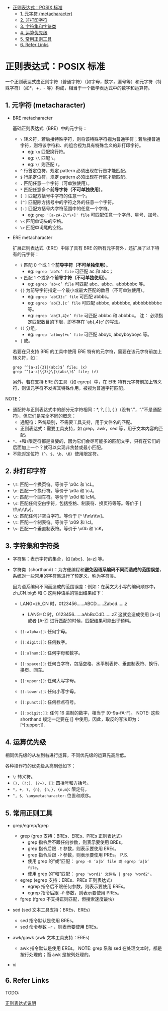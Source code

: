 - [正则表达式：POSIX 标准](#正则表达式posix-标准)
  - [1. 元字符 (metacharacter)](#1-元字符-metacharacter)
  - [2. 非打印字符](#2-非打印字符)
  - [3. 字符集和字符类](#3-字符集和字符类)
  - [4. 运算优先级](#4-运算优先级)
  - [5. 常用正则工具](#5-常用正则工具)
  - [6. Refer Links](#6-refer-links)

# 正则表达式：POSIX 标准

一个正则表达式由正则字符（普通字符）（如字母，数字，逗号等）和元字符（特殊字符）（如*，+，- 等）构成，相当于一个数学表达式中的数字和运算符。

## 1. 元字符 (metacharacter)

- BRE metacharacter

  基础正则表达式（BRE）中的元字符：
  - `\`	转义符，若后接特殊字符，则将该特殊字符视为普通字符；若后接普通字符，则将该字符和、的组合视为具有特殊含义的非打印字符。
    - eg: `\n` 匹配换行符。
    - eg: `\\` 匹配 `\`。
    - eg: `\(` 则匹配 `(`。
  - `^`	行首定位符，规定 pattern 必须出现在行首才能匹配。
  - `$`	行尾定位符，规定 pattern 必须出现在行尾才能匹配。
  - `.`	匹配任意一个字符（可单独使用）。
  - `*`	匹配任意多个**前导字符（不可单独使用）**。
  - `[ ]`	匹配方括号中字符的任意一个。
  - `[^]`	匹配除方括号中的字符之外的任意一个字符。
  - `[-]`	匹配方括号内字符范围中的任意一个字符。
    - eg: `grep '[a-zA-Z\*\+]' file` 可匹配任意一个字母、星号、加号。
  - `\<`	匹配单词头的空格。
  - `\>`	匹配单词尾的空格。

- ERE metacharacter

  扩展正则表达式（ERE）中除了具有 BRE 的所有元字符外，还扩展了以下特有的元字符：
  - `?`	匹配 0 个或 1 个**前导字符（不可单独使用）**。
    - eg: `egrep ‘ab?c’ file` 可匹配 ac 和 abc；
  - `+`	匹配 1 个或多个**前导字符（不可单独使用）**。
    - eg: `egrep ‘ab+c’ file` 可匹配 abc、abbc、abbbbbbc 等。
  - `{}`	为前导字符指定一个最小或最大匹配的数目（不可单独使用）。
    - eg: `egrep ‘ab{3}c’ file` 可匹配 abbbc。
    - eg: `egrep ‘ab{3,}c’ file` 可匹配 abbbc, abbbbbc, abbbbbbbbbc 等。
    - eg: `egrep ‘ab{3,4}c’ file` 可匹配 abbbc 和 abbbbc。
    注： 必须指定匹配数目的下限，即不存在 ‘ab{,4}c’ 的写法。
  - `()`	分组。
    - eg: `egrep ‘a(boy)+c’ file` 可匹配 aboyc, aboyboyboyc 等。
  - `|`	或。

  若要在只支持 BRE 的工具中使用 ERE 特有的元字符，需要在该元字符前加上转义符，如：
  ```
  grep ‘^[a-z]{3}|(abc)$’ file; (x)
  grep ‘^[a-z]\{3\}\|\(abc\)$’ file; (√)
  ```
  另外，若在支持 ERE 的工具（如 egrep）中，在 ERE 特有元字符前加上转义符，则该元字符不发挥其特殊作用，被视为普通字符匹配。

NOTE：
- 通配符与正则表达式中的部分元字符相同：*, ?, [ ], { }（没有“.”，“.”不是通配符)，但它们是完全不同的概念：
  - 通配符：系统级别，不需要工具支持，用于文件名的匹配。
  - 正则表达式：需要工具支持，如 grep，awk，sed 等，用于文本内容的匹配。
- `*`、`+`和`?`限定符都是贪婪的，因为它们会尽可能多的匹配文字，只有在它们的后面加上一个？就可以实现非贪婪或最小匹配。
- 不能对定位符（`^`、`$`、`\b`、`\B`）使用限定符。

## 2. 非打印字符

- `\f`: 匹配一个换页符。等价于 \x0c 和 \cL。
- `\n`: 匹配一个换行符。等价于 \x0a 和 \cJ。
- `\r`: 匹配一个回车符。等价于 \x0d 和 \cM。
- `\s`: 匹配任何空白字符，包括空格、制表符、换页符等等。等价于 [ \f\n\r\t\v]。
- `\S`: 匹配任何非空白字符。等价于 [^ \f\n\r\t\v]。
- `\t`: 匹配一个制表符。等价于 \x09 和 \cI。
- `\v`: 匹配一个垂直制表符。等价于 \x0b 和 \cK。

## 3. 字符集和字符类

- 字符集：表示字符的集合，如 [abc]、[a-z] 等。

- 字符类（shorthand）：为方便编程和**避免因语系编码不同而造成的范围误差**，系统对一些常用的字符集进行了预定义，称为字符类。
	
  因为语系编码不同而造成的范围误差：例如：在英文大小写的编码顺序中，zh_CN.big5 和 C 这两种语系的输出结果如下：
  - LANG=zh_CN 时，0123456……ABCD……Zabcd……z
	- LANG=C 时，0123456……aAbBcCdD……zZ
	这就会造成使用 [a-z] 或者 [A-Z] 进行匹配的时候，匹配结果可能出乎预料。
  
  - `[[:alpha:]]`: 任何字母。
  - `[[:digit:]]`: 任何数字。
  - `[[:alnum:]]`: 任何字母和数字。
  - `[[:space:]]`: 任何白字符，包括空格、水平制表符、垂直制表符、换行、换页、回车。
  - `[[:upper:]]`: 任何大写字母。
  - `[[:lower:]]`: 任何小写字母。
  - `[[:punct:]]`: 任何标点符号。
  - `[[:xdigit:]]`: 任何 16 进制的数字，相当于 [0-9a-fA-F]。
  NOTE: 这些 shorthand 规定一定要在 [] 中使用，因此，取反的写法即为：[^[:upper:]].

## 4. 运算优先级

相同优先级的从左到右进行运算，不同优先级的运算先高后低。

各种操作符的优先级从高到低如下：
- `\`: 转义符。
- `(), (?:), (?=), []`: 圆括号和方括号。
- `*, +, ?, {n}, {n,}, {n,m}`: 限定符。
- `^, $, \anymetacharacter`: 位置和顺序。

## 5. 常用正则工具

- grep/egrep/fgrep
  - grep (grep 支持：BREs、EREs、PREs 正则表达式)
    - grep 指令后不跟任何参数，则表示要使用 BREs。
    - grep 指令后跟 `-E` 参数，则表示要使用 EREs。
    - grep 指令后跟 `-P` 参数，则表示要使用 PREs。
    P.S.
    - 使用 grep 的“或”匹配： `grep -E ‘a|b’ file 或 egrep ‘a|b’ file`。
    - 使用 grep 的“和”匹配： `grep 'word1' 文件名 | grep 'word2'`。
  - egrep (egrep 支持：EREs、PREs 正则表达式)
    - egrep 指令后不跟任何参数，则表示要使用 EREs。
    - egrep 指令后跟 `-P` 参数，则表示要使用 PREs。
  - fgrep (fgrep 不支持正则匹配，但搜索速度最快)

- sed (sed 文本工具支持：BREs、EREs)
  - sed 指令默认是使用 BREs。
  - sed 命令参数 `-r` ，则表示要使用 EREs。

- awk/gawk (awk 文本工具支持：EREs)
  - awk 指令默认是使用 EREs。
  NOTE: grep 系和 sed 在处理文本时，都是按行处理的；而 awk 是按列处理的。

- vi
  <!-- TODO: https://www.google.com/search?hl=zh-CN&q=vi%E4%B8%AD%E7%9A%84%E6%AD%A3%E5%88%99%E8%A1%A8%E8%BE%BE%E5%BC%8F -->

## 6. Refer Links

TODO:

[正则表达式说明](http://baiy.cn/utils/_regex_doc/index.htm)